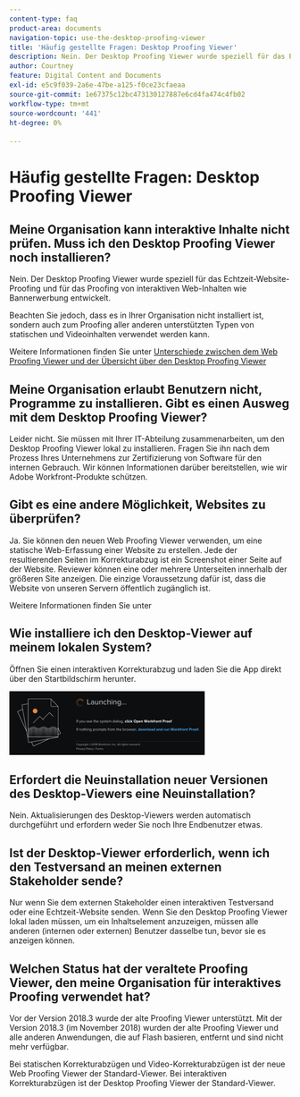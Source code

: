 ```yaml
---
content-type: faq
product-area: documents
navigation-topic: use-the-desktop-proofing-viewer
title: 'Häufig gestellte Fragen: Desktop Proofing Viewer'
description: Nein. Der Desktop Proofing Viewer wurde speziell für das Echtzeit-Website-Proofing und für das Proofing von interaktiven Web-Inhalten wie Bannerwerbung entwickelt.
author: Courtney
feature: Digital Content and Documents
exl-id: e5c9f039-2a6e-47be-a125-f0ce23cfaeaa
source-git-commit: 1e67375c12bc473130127887e6cd4fa474c4fb02
workflow-type: tm+mt
source-wordcount: '441'
ht-degree: 0%

---
```


# Häufig gestellte Fragen: Desktop Proofing Viewer

## Meine Organisation kann interaktive Inhalte nicht prüfen. Muss ich den Desktop Proofing Viewer noch installieren?

Nein. Der Desktop Proofing Viewer wurde speziell für das Echtzeit-Website-Proofing und für das Proofing von interaktiven Web-Inhalten wie Bannerwerbung entwickelt.

Beachten Sie jedoch, dass es in Ihrer Organisation nicht installiert ist, sondern auch zum Proofing aller anderen unterstützten Typen von statischen und Videoinhalten verwendet werden kann. 

Weitere Informationen finden Sie unter [Unterschiede zwischen dem Web Proofing Viewer und der Übersicht über den Desktop Proofing Viewer](../../../review-and-approve-work/proofing/proofing-overview/understand-differences-between-web-viewer.md)

## Meine Organisation erlaubt Benutzern nicht, Programme zu installieren. Gibt es einen Ausweg mit dem Desktop Proofing Viewer?

Leider nicht. Sie müssen mit Ihrer IT-Abteilung zusammenarbeiten, um den Desktop Proofing Viewer lokal zu installieren. Fragen Sie ihn nach dem Prozess Ihres Unternehmens zur Zertifizierung von Software für den internen Gebrauch. Wir können Informationen darüber bereitstellen, wie wir Adobe Workfront-Produkte schützen.

## Gibt es eine andere Möglichkeit, Websites zu überprüfen?

Ja. Sie können den neuen Web Proofing Viewer verwenden, um eine statische Web-Erfassung einer Website zu erstellen. Jede der resultierenden Seiten im Korrekturabzug ist ein Screenshot einer Seite auf der Website. Reviewer können eine oder mehrere Unterseiten innerhalb der größeren Site anzeigen. Die einzige Voraussetzung dafür ist, dass die Website von unseren Servern öffentlich zugänglich ist.

Weitere Informationen finden Sie unter

## Wie installiere ich den Desktop-Viewer auf meinem lokalen System?

Öffnen Sie einen interaktiven Korrekturabzug und laden Sie die App direkt über den Startbildschirm herunter.

![Startbildschirm](assets/mceclip0-350x114.png) 

## Erfordert die Neuinstallation neuer Versionen des Desktop-Viewers eine Neuinstallation?

Nein. Aktualisierungen des Desktop-Viewers werden automatisch durchgeführt und erfordern weder Sie noch Ihre Endbenutzer etwas.

## Ist der Desktop-Viewer erforderlich, wenn ich den Testversand an meinen externen Stakeholder sende?

Nur wenn Sie dem externen Stakeholder einen interaktiven Testversand oder eine Echtzeit-Website senden. Wenn Sie den Desktop Proofing Viewer lokal laden müssen, um ein Inhaltselement anzuzeigen, müssen alle anderen (internen oder externen) Benutzer dasselbe tun, bevor sie es anzeigen können.

## Welchen Status hat der veraltete Proofing Viewer, den meine Organisation für interaktives Proofing verwendet hat?

Vor der Version 2018.3 wurde der alte Proofing Viewer unterstützt. Mit der Version 2018.3 (im November 2018) wurden der alte Proofing Viewer und alle anderen Anwendungen, die auf Flash basieren, entfernt und sind nicht mehr verfügbar. 

Bei statischen Korrekturabzügen und Video-Korrekturabzügen ist der neue Web Proofing Viewer der Standard-Viewer. Bei interaktiven Korrekturabzügen ist der Desktop Proofing Viewer der Standard-Viewer.

<!--For more information, see [Legacy proofing viewer removed in 2018.3](../../../workfront-proof/wp-work-proofsfiles/review-proofs-lpv/lpv-removed-2018.md)-->
